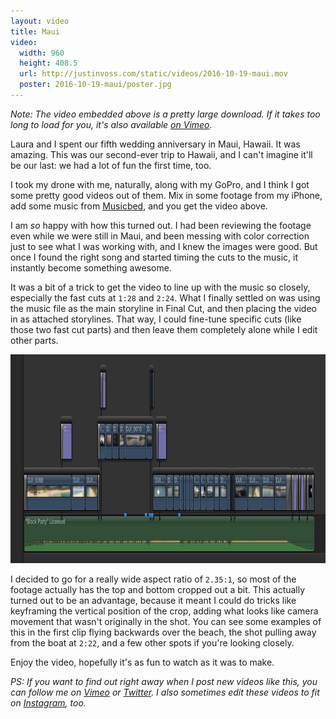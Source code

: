 ```yaml
---
layout: video
title: Maui
video:
  width: 960
  height: 408.5
  url: http://justinvoss.com/static/videos/2016-10-19-maui.mov
  poster: 2016-10-19-maui/poster.jpg
---
```


*Note: The video embedded above is a pretty large download. If it takes too long to load for you, it's also available [on Vimeo][mirror].*

[mirror]: http://vimeo.com/justinvoss/maui-2016

Laura and I spent our fifth wedding anniversary in Maui, Hawaii. It was amazing. This was our second-ever trip to Hawaii, and I can't imagine it'll be our last: we had a lot of fun the first time, too.

I took my drone with me, naturally, along with my GoPro, and I think I got some pretty good videos out of them. Mix in some footage from my iPhone, add some music from [Musicbed][], and you get the video above.

[Musicbed]: https://www.musicbed.com

I am *so* happy with how this turned out. I had been reviewing the footage even while we were still in Maui, and been messing with color correction just to see what I was working with, and I knew the images were good. But once I found the right song and started timing the cuts to the music, it instantly become something awesome.

It was a bit of a trick to get the video to line up with the music so closely, especially the fast cuts at `1:28` and `2:24`. What I finally settled on was using the music file as the main storyline in Final Cut, and then placing the video in as attached storylines. That way, I could fine-tune specific cuts (like those two fast cut parts) and then leave them completely alone while I edit other parts.

<div class="blockimage">
<img width="979" height="334"
  src="/static/post_assets/2016-10-19-maui/fcpx-storylines.png"
  alt="A screenshot of Final Cut Pro X showing the storyline arrangement."
  title="" />
</div>

I decided to go for a really wide aspect ratio of `2.35:1`, so most of the footage actually has the top and bottom cropped out a bit. This actually turned out to be an advantage, because it meant I could do tricks like keyframing the vertical position of the crop, adding what looks like camera movement that wasn't originally in the shot. You can see some examples of this in the first clip flying backwards over the beach, the shot pulling away from the boat at `2:22`, and a few other spots if you're looking closely.

Enjoy the video, hopefully it's as fun to watch as it was to make.

*PS: If you want to find out right away when I post new videos like this, you can follow me on [Vimeo][] or [Twitter][]. I also sometimes edit these videos to fit on [Instagram][], too.*

[Vimeo]: https://vimeo.com/justinvoss
[Twitter]: https://twitter.com/justinvoss
[Instagram]: https://www.instagram.com/justinvoss/
